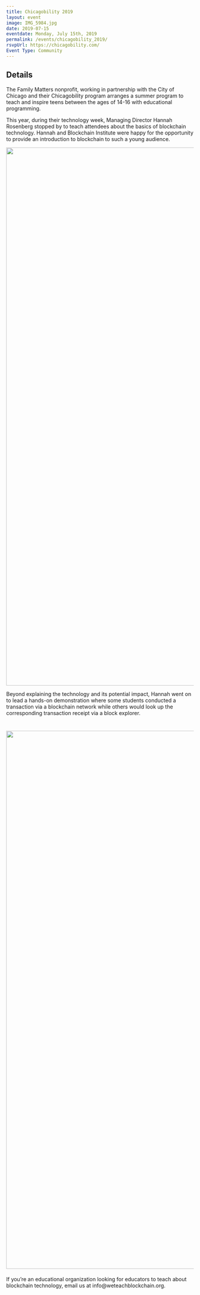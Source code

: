 ```yaml
---
title: Chicagobility 2019
layout: event
image: IMG_5984.jpg
date: 2019-07-15
eventdate: Monday, July 15th, 2019
permalink: /events/chicagobility_2019/
rsvpUrl: https://chicagobility.com/
Event Type: Community
---
```

<h2>Details</h2>
The Family Matters nonprofit, working in partnership with the City of Chicago and their Chicagobility program arranges a summer program to teach and inspire teens between the ages of 14-16 with educational programming.


This year, during their technology week, Managing Director Hannah Rosenberg stopped by to teach attendees about the basics of blockchain technology. Hannah and Blockchain Institute were happy for the opportunity to provide an introduction to blockchain to such a young audience.

<img class="alignnone size-full wp-image-11591" src="https://theblockchaininstitute.org/wp-content/uploads/2019/07/IMG_6013-1.jpg" alt="" width="2160" height="1440" />

Beyond explaining the technology and its potential impact, Hannah went on to lead a hands-on demonstration where some students conducted a transaction via a blockchain network while others would look up the corresponding transaction receipt via a block explorer.
<h1><b><img class="alignnone size-full wp-image-11629" src="https://theblockchaininstitute.org/wp-content/uploads/2019/07/IMG_5984-450x300.jpg" alt="" width="2160" height="1440" />
</b></h1>
If you’re an educational organization looking for educators to teach about blockchain technology, email us at info@weteachblockchain.org.
